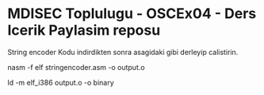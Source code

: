 # MDISEC Toplulugu - OSCEx04 - Ders Icerik Paylasim reposu
String encoder
Kodu indirdikten sonra asagidaki gibi derleyip calistirin.

nasm -f elf stringencoder.asm -o output.o

ld -m elf_i386 output.o -o binary
